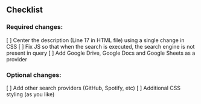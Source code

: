 ## Checklist

### Required changes:
[ ] Center the description (Line 17 in HTML file) using a single change in CSS
[ ] Fix JS so that when the search is executed, the search engine is not present in query
[ ] Add Google Drive, Google Docs and Google Sheets as a provider

### Optional changes:
[ ] Add other search providers (GitHub, Spotify, etc)
[ ] Additional CSS styling (as you like)